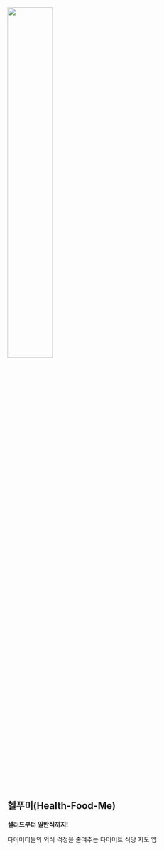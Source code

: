 <img src="https://user-images.githubusercontent.com/54518925/178132999-5ef602ff-d3cf-48e4-9882-7b2efa31cac7.png" width="45%"/>

## 헬푸미(Health-Food-Me)

**샐러드부터 일반식까지!** 

다이어터들의 외식 걱정을 줄여주는 다이어트 식당 지도 앱




<!--

**Here are some ideas to get you started:**

🙋‍♀️ A short introduction - what is your organization all about?
🌈 Contribution guidelines - how can the community get involved?
👩‍💻 Useful resources - where can the community find your docs? Is there anything else the community should know?
🍿 Fun facts - what does your team eat for breakfast?
🧙 Remember, you can do mighty things with the power of [Markdown](https://docs.github.com/github/writing-on-github/getting-started-with-writing-and-formatting-on-github/basic-writing-and-formatting-syntax)
-->
